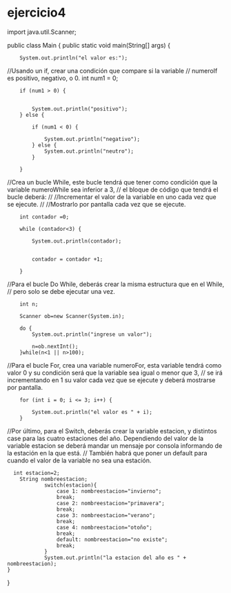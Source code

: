 # ejercicio4

import java.util.Scanner;

public class Main {
    public static void main(String[] args) {


        System.out.println("el valor es:");

//Usando un if, crear una condición que compare si la variable
// numeroIf es positivo, negativo, o 0.
        int num1 = 0;


        if (num1 > 0) {


            System.out.println("positivo");
        } else {

            if (num1 < 0) {

                System.out.println("negativo");
            } else {
                System.out.println("neutro");
            }

        }
//Crea un bucle While, este bucle tendrá que tener como condición que la variable numeroWhile sea inferior a 3,
// el bloque de código que tendrá el bucle deberá:
//
//Incrementar el valor de la variable en uno cada vez que se ejecute.
//
//Mostrarlo por pantalla cada vez que se ejecute.

        int contador =0;

        while (contador<3) {

            System.out.println(contador);


            contador = contador +1;

        }
//Para el bucle Do While, deberás crear la misma estructura que en el While,
// pero solo se debe ejecutar una vez.

        int n;

        Scanner ob=new Scanner(System.in);

        do {
            System.out.println("ingrese un valor");

            n=ob.nextInt();
        }while(n<1 || n>100);

//Para el bucle For, crea una variable numeroFor, esta variable tendrá como valor 0 y su condición será que la variable sea igual o menor que 3,
// se irá incrementando en 1 su valor cada vez que se ejecute y deberá mostrarse por pantalla.

        for (int i = 0; i <= 3; i++) {

            System.out.println("el valor es " + i);
        }
//Por último, para el Switch, deberás crear la variable estacion, y distintos case para las cuatro estaciones del año. Dependiendo del valor de la variable estacion se deberá mandar un mensaje por consola informando de la estación en la que está.
// También habrá que poner un default para cuando el valor de la variable no sea una estación.
      
      
      int estacion=2;
        String nombreestacion;
                switch(estacion){
                    case 1: nombreestacion="invierno";
                    break;
                    case 2: nombreestacion="primavera";
                    break;
                    case 3: nombreestacion="verano";
                    break;
                    case 4: nombreestacion="otoño";
                    break;
                    default: nombreestacion="no existe";
                    break;
                }
                System.out.println("la estacion del año es " + nombreestacion);
    }
}

